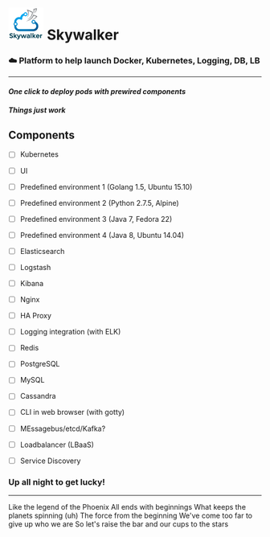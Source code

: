 # ![Skywalker](https://raw.githubusercontent.com/gunjan5/Skywalker/master/Skywalker_logo_70.png) Skywalker

### :cloud: Platform to help launch Docker, Kubernetes, Logging, DB, LB
------------------------------------------------------------------------
#### *One click to deploy pods with prewired components*
#### *Things just work* 

## Components
- [ ] Kubernetes
- [ ] UI
- [ ] Predefined environment 1 (Golang 1.5, Ubuntu 15.10)
- [ ] Predefined environment 2 (Python 2.7.5, Alpine)
- [ ] Predefined environment 3 (Java 7, Fedora 22)
- [ ] Predefined environment 4 (Java 8, Ubuntu 14.04)
- [ ] Elasticsearch
- [ ] Logstash
- [ ] Kibana
- [ ] Nginx
- [ ] HA Proxy
- [ ] Logging integration (with ELK)
- [ ] Redis
- [ ] PostgreSQL
- [ ] MySQL
- [ ] Cassandra
- [ ] CLI in web browser (with gotty)
- [ ] MEssagebus/etcd/Kafka?
- [ ] Loadbalancer (LBaaS)
- [ ] Service Discovery



### Up all night to get lucky!
-------------------------------
Like the legend of the Phoenix All ends with beginnings What keeps the planets spinning (uh) The force from the beginning We've come too far to give up who we are So let's raise the bar and our cups to the stars

